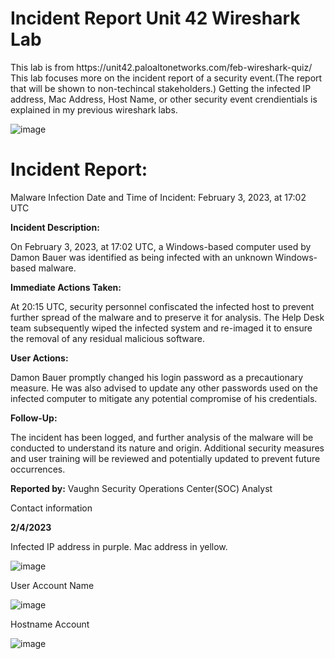 <h1> Incident Report Unit 42 Wireshark Lab </h1>
This lab is from https://unit42.paloaltonetworks.com/feb-wireshark-quiz/
This lab focuses more on the incident report of a security event.(The report that will be shown to non-techincal stakeholders.) Getting the infected IP address, Mac Address, Host Name, or other security event crendientials is explained in my previous wireshark labs.

![image](https://github.com/Ganburu/Cybersecurity-Portfolio/assets/162606791/7a4b22a2-c454-4554-8cd5-0e1933f23565)

<h1>Incident Report:</h1>
Malware Infection
Date and Time of Incident: February 3, 2023, at 17:02 UTC

**Incident Description:**

On February 3, 2023, at 17:02 UTC, a Windows-based computer used by Damon Bauer was identified as being infected with an unknown Windows-based malware.

**Immediate Actions Taken:**

At 20:15 UTC, security personnel confiscated the infected host to prevent further spread of the malware and to preserve it for analysis.
The Help Desk team subsequently wiped the infected system and re-imaged it to ensure the removal of any residual malicious software.

**User Actions:**

Damon Bauer promptly changed his login password as a precautionary measure.
He was also advised to update any other passwords used on the infected computer to mitigate any potential compromise of his credentials.

**Follow-Up:**

The incident has been logged, and further analysis of the malware will be conducted to understand its nature and origin.
Additional security measures and user training will be reviewed and potentially updated to prevent future occurrences.

**Reported by:**
Vaughn
Security Operations Center(SOC) Analyst

Contact information

**2/4/2023** 



Infected IP address in purple. Mac address in yellow.

![image](https://github.com/Ganburu/Cybersecurity-Portfolio/assets/162606791/73d8db7b-bf7a-4236-8919-4cf48a6cfe7b)

User Account Name 

![image](https://github.com/Ganburu/Cybersecurity-Portfolio/assets/162606791/9a7c2305-e37b-4222-bba5-93842a38b058)

Hostname Account

![image](https://github.com/Ganburu/Cybersecurity-Portfolio/assets/162606791/5ca8c0be-690b-421c-8a08-b37812846f21)

